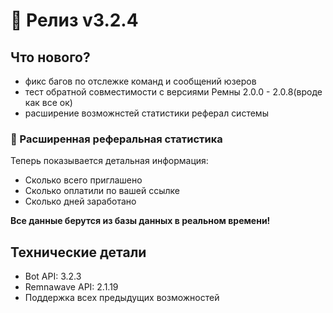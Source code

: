 # 🚀 Релиз v3.2.4 

## Что нового?

- фикс багов по отслежке команд и сообщений юзеров
- тест обратной совместимости с версиями Ремны 2.0.0 - 2.0.8(вроде как все ок)
- расширение возможнстей статистики реферал системы

### 🎯 Расширенная реферальная статистика

Теперь показывается детальная информация:

- Сколько всего приглашено
- Сколько оплатили по вашей ссылке
- Сколько дней заработано

**Все данные берутся из базы данных в реальном времени!**



## Технические детали

- Bot API: 3.2.3
- Remnawave API: 2.1.19
- Поддержка всех предыдущих возможностей
